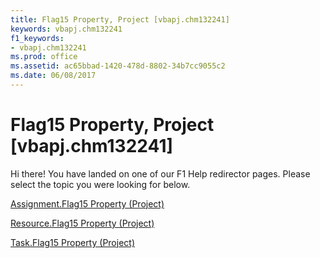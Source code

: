 ```yaml
---
title: Flag15 Property, Project [vbapj.chm132241]
keywords: vbapj.chm132241
f1_keywords:
- vbapj.chm132241
ms.prod: office
ms.assetid: ac65bbad-1420-478d-8802-34b7cc9055c2
ms.date: 06/08/2017
---
```



# Flag15 Property, Project [vbapj.chm132241]

Hi there! You have landed on one of our F1 Help redirector pages. Please select the topic you were looking for below.

[Assignment.Flag15 Property (Project)](http://msdn.microsoft.com/library/d9c0e683-007c-99c7-fb5a-b8085e51c491%28Office.15%29.aspx)

[Resource.Flag15 Property (Project)](http://msdn.microsoft.com/library/5adc1e9e-cf5e-d19a-8e12-b80110766b88%28Office.15%29.aspx)

[Task.Flag15 Property (Project)](http://msdn.microsoft.com/library/3070a2f3-a630-77db-9404-ec07fa9728df%28Office.15%29.aspx)


